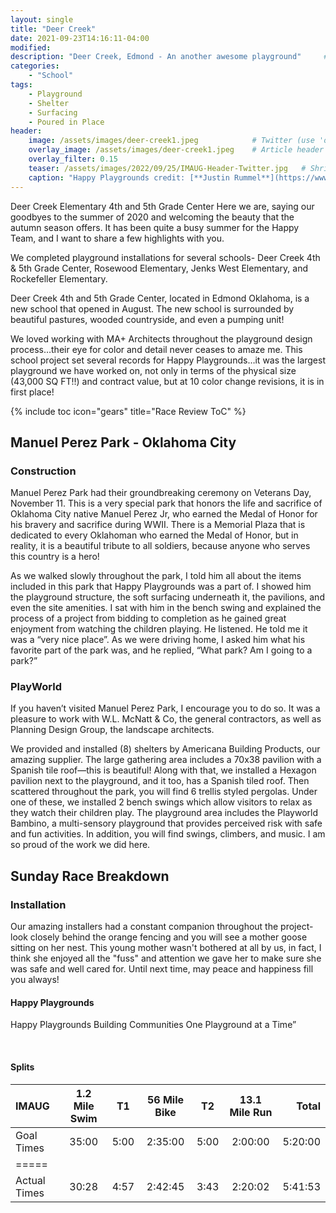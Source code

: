 ```yaml
---
layout: single
title: "Deer Creek"
date: 2021-09-23T14:16:11-04:00
modified:
description: "Deer Creek, Edmond - An another awesome playground"     # For Twitter, not the Title
categories:
    - "School"
tags:
    - Playground
    - Shelter
    - Surfacing
    - Poured in Place
header:
    image: /assets/images/deer-creek1.jpeg            # Twitter (use 'overlay_image')
    overlay_image: /assets/images/deer-creek1.jpeg    # Article header at 2048x768
    overlay_filter: 0.15
    teaser: /assets/images/2022/09/25/IMAUG-Header-Twitter.jpg   # Shrink image to 575x216
    caption: "Happy Playgrounds credit: [**Justin Rummel**](https://www.justinrummel.com)"
---
```


Deer Creek Elementary 4th and 5th Grade Center
Here we are, saying our goodbyes to the summer of 2020 and welcoming the beauty that the autumn season offers. It has been quite a busy summer for the Happy Team, and I want to share a few highlights with you.

We completed playground installations for several schools- Deer Creek 4th & 5th Grade Center, Rosewood Elementary, Jenks West Elementary, and Rockefeller Elementary.

Deer Creek 4th and 5th Grade Center, located in Edmond Oklahoma, is a new school that opened in August. The new school is surrounded by beautiful pastures, wooded countryside, and even a pumping unit!

We loved working with MA+ Architects throughout the playground design process…their eye for color and detail never ceases to amaze me. This school project set several records for Happy Playgrounds…it was the largest playground we have worked on, not only in terms of the physical size (43,000 SQ FT!!) and contract value, but at 10 color change revisions, it is in first place!


<!-- Table of Contents -->
{% include toc icon="gears" title="Race Review ToC" %}

Manuel Perez Park - Oklahoma City
---

### Construction
Manuel Perez Park had their groundbreaking ceremony on Veterans Day, November 11. This is a very special park that honors the life and sacrifice of Oklahoma City native Manuel Perez Jr, who earned the Medal of Honor for his bravery and sacrifice during WWII. There is a Memorial Plaza that is dedicated to every Oklahoman who earned the Medal of Honor, but in reality, it is a beautiful tribute to all soldiers, because anyone who serves this country is a hero!

As we walked slowly throughout the park, I told him all about the items included in this park that Happy Playgrounds was a part of. I showed him the playground structure, the soft surfacing underneath it, the pavilions, and even the site amenities. I sat with him in the bench swing and explained the process of a project from bidding to completion as he gained great enjoyment from watching the children playing. He listened. He told me it was a “very nice place”. As we were driving home, I asked him what his favorite part of the park was, and he replied, “What park? Am I going to a park?”

### PlayWorld
If you haven’t visited Manuel Perez Park, I encourage you to do so. It was a pleasure to work with W.L. McNatt & Co, the general contractors, as well as Planning Design Group, the landscape architects.

We provided and installed (8) shelters by Americana Building Products, our amazing supplier. The large gathering area includes a 70x38 pavilion with a Spanish tile roof—this is beautiful! Along with that, we installed a Hexagon pavilion next to the playground, and it too, has a Spanish tiled roof. Then scattered throughout the park, you will find 6 trellis styled pergolas. Under one of these, we installed 2 bench swings which allow visitors to relax as they watch their children play. The playground area includes the Playworld Bambino, a multi-sensory playground that provides perceived risk with safe and fun activities. In addition, you will find swings, climbers, and music. I am so proud of the work we did here.



Sunday Race Breakdown
---

### Installation
Our amazing  installers had a constant companion throughout the project- look closely behind the orange fencing and you will see a mother goose sitting on her nest. This young mother wasn't bothered at all by us, in fact, I think she enjoyed all the "fuss" and attention we gave her to make sure she was safe and well cared for. Until next time, may peace and happiness fill you always!


#### Happy Playgrounds

Happy Playgrounds
Building Communities One Playground at a Time”

<figure class="fourth">
<a href="{{ site.url }}/assets/images/2022/09/25/IMAUG-PRO-LG-1.jpg"><img src="{{ site.url }}/assets/images/2022/09/25/IMAUG-PRO-SM-1.jpg" alt="" /></a>
<a href="{{ site.url }}/assets/images/2022/09/25/IMAUG-PRO-LG-2.jpg"><img src="{{ site.url }}/assets/images/2022/09/25/IMAUG-PRO-SM-2.jpg" alt="" /></a>
<a href="{{ site.url }}/assets/images/2022/09/25/IMAUG-PRO-LG-3.jpg"><img src="{{ site.url }}/assets/images/2022/09/25/IMAUG-PRO-SM-3.jpg" alt="" /></a>
<a href="{{ site.url }}/assets/images/2022/09/25/IMAUG-PRO-LG-4.jpg"><img src="{{ site.url }}/assets/images/2022/09/25/IMAUG-PRO-SM-4.jpg" alt="" /></a>
</figure>

#### Splits

| IMAUG              | 1.2 Mile Swim | T1   | 56 Mile Bike   | T2   | 13.1 Mile Run | Total   |
|:-------------------|:-------------:|:----:|:--------------:|:----:|:-------------:|--------:|
| Goal Times         | 35:00         | 5:00 | 2:35:00        | 5:00 | 2:00:00       | 5:20:00 |
|=====
| Actual Times       | 30:28         | 4:57 | 2:42:45        | 3:43 | 2:20:02       | 5:41:53 |


[blue]: /ironman-70-3-virginia-blue-ridge-2022-race-report/
